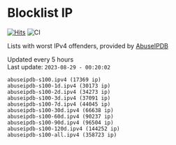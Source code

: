 # Blocklist IP

[![Hits](https://hits.seeyoufarm.com/api/count/incr/badge.svg?url=https%3A%2F%2Fgithub.com%2Fborestad%2Fblocklist-ip%2F&count_bg=%2379C83D&title_bg=%23555555&icon=&icon_color=%23E7E7E7&title=hits&edge_flat=false)](https://hits.seeyoufarm.com)  ![CI](https://img.shields.io/github/workflow/status/borestad/blocklist-ip/CI?style=flat-square)

Lists with worst IPv4 offenders, provided by [AbuseIPDB](https://www.abuseipdb.com/)

<!-- FOOTER-PLACEHOLDER -->
Updated every 5 hours<br>
Last update: `2023-08-29 - 00:20:02`
```
abuseipdb-s100.ipv4 (17369 ip)
abuseipdb-s100-1d.ipv4 (30173 ip)
abuseipdb-s100-2d.ipv4 (34273 ip)
abuseipdb-s100-3d.ipv4 (37091 ip)
abuseipdb-s100-7d.ipv4 (44045 ip)
abuseipdb-s100-30d.ipv4 (66638 ip)
abuseipdb-s100-60d.ipv4 (90237 ip)
abuseipdb-s100-90d.ipv4 (96504 ip)
abuseipdb-s100-120d.ipv4 (144252 ip)
abuseipdb-s100-all.ipv4 (358723 ip)
```
